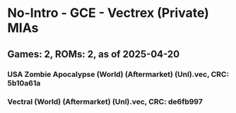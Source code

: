 # No-Intro - GCE - Vectrex (Private) MIAs
## Games: 2, ROMs: 2, as of 2025-04-20

### USA Zombie Apocalypse (World) (Aftermarket) (Unl).vec, CRC: 5b10a61a
### Vectral (World) (Aftermarket) (Unl).vec, CRC: de6fb997
